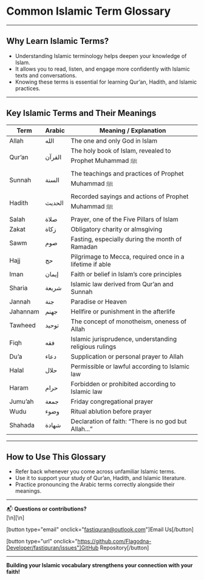 # Common Islamic Term Glossary

---

## Why Learn Islamic Terms?

- Understanding Islamic terminology helps deepen your knowledge of Islam.
- It allows you to read, listen, and engage more confidently with Islamic texts and conversations.
- Knowing these terms is essential for learning Qur’an, Hadith, and Islamic practices.

---

## Key Islamic Terms and Their Meanings

| Term     | Arabic | Meaning / Explanation                                    |
| -------- | ------ | -------------------------------------------------------- |
| Allah    | الله   | The one and only God in Islam                            |
| Qur’an   | القرآن | The holy book of Islam, revealed to Prophet Muhammad ﷺ   |
| Sunnah   | السنة  | The teachings and practices of Prophet Muhammad ﷺ        |
| Hadith   | الحديث | Recorded sayings and actions of Prophet Muhammad ﷺ       |
| Salah    | صلاة   | Prayer, one of the Five Pillars of Islam                 |
| Zakat    | زكاة   | Obligatory charity or almsgiving                         |
| Sawm     | صوم    | Fasting, especially during the month of Ramadan          |
| Hajj     | حج     | Pilgrimage to Mecca, required once in a lifetime if able |
| Iman     | إيمان  | Faith or belief in Islam’s core principles               |
| Sharia   | شريعة  | Islamic law derived from Qur’an and Sunnah               |
| Jannah   | جنة    | Paradise or Heaven                                       |
| Jahannam | جهنم   | Hellfire or punishment in the afterlife                  |
| Tawheed  | توحيد  | The concept of monotheism, oneness of Allah              |
| Fiqh     | فقه    | Islamic jurisprudence, understanding religious rulings   |
| Du’a     | دعاء   | Supplication or personal prayer to Allah                 |
| Halal    | حلال   | Permissible or lawful according to Islamic law           |
| Haram    | حرام   | Forbidden or prohibited according to Islamic law         |
| Jumu’ah  | جمعة   | Friday congregational prayer                             |
| Wudu     | وضوء   | Ritual ablution before prayer                            |
| Shahada  | شهادة  | Declaration of faith: “There is no god but Allah...”     |

---

## How to Use This Glossary

- Refer back whenever you come across unfamiliar Islamic terms.
- Use it to support your study of Qur’an, Hadith, and Islamic literature.
- Practice pronouncing the Arabic terms correctly alongside their meanings.

---

📬 **Questions or contributions?**  
[\n][\n]

[button type="email" onclick="fastiquran@outlook.com"]Email Us[/button]

[button type="url" onclick="https://github.com/Flagodna-Developer/fastiquran/issues"]GitHub Repository[/button]

---

**Building your Islamic vocabulary strengthens your connection with your faith!**

